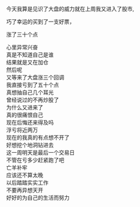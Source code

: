 今天我算是见识了大盘的威力就在上周我又进入了股市,  

巧了幸运的买到了一支好票，  

涨了三十个点    


心里异常兴奋  
真是不知道自己是谁  
结果就是又在加仓  
然后呢  
又等来了大盘涨三个回调  
我直接亏到了五十个点  
真想抽自己几个耳光  
曾经说过的不再炒股了  
为什么又进来了  
真的很痛恨自己  
现在后悔还来得及吗  
浮亏将近两万  
现在的我真的有点想不开了  
好想挖个地洞钻进去  
这一周明天是最后一个交易日  
不管在亏多少赶紧跑了吧  
亡羊补牢  
应该还不算太晚  
以后踏踏实实工作  
不要再异想天开  
好好的为自己的生活而努力  

